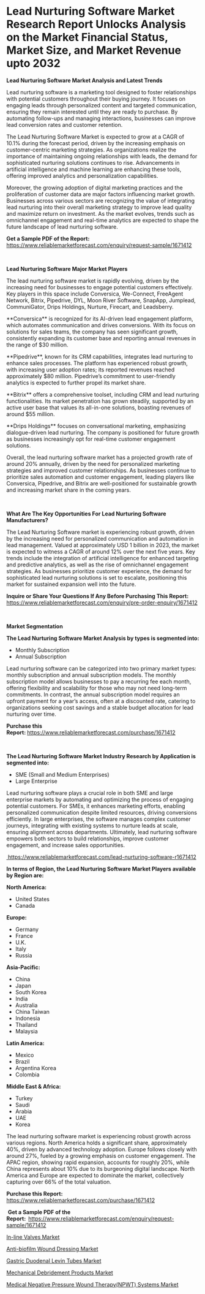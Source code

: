 <p><h1>Lead Nurturing Software Market Research Report Unlocks Analysis on the Market Financial Status, Market Size, and Market Revenue upto 2032</h1></p><p><strong>Lead Nurturing Software Market Analysis and Latest Trends</strong></p>
<p><p>Lead nurturing software is a marketing tool designed to foster relationships with potential customers throughout their buying journey. It focuses on engaging leads through personalized content and targeted communication, ensuring they remain interested until they are ready to purchase. By automating follow-ups and managing interactions, businesses can improve lead conversion rates and customer retention.</p><p>The Lead Nurturing Software Market is expected to grow at a CAGR of 10.1% during the forecast period, driven by the increasing emphasis on customer-centric marketing strategies. As organizations realize the importance of maintaining ongoing relationships with leads, the demand for sophisticated nurturing solutions continues to rise. Advancements in artificial intelligence and machine learning are enhancing these tools, offering improved analytics and personalization capabilities.</p><p>Moreover, the growing adoption of digital marketing practices and the proliferation of customer data are major factors influencing market growth. Businesses across various sectors are recognizing the value of integrating lead nurturing into their overall marketing strategy to improve lead quality and maximize return on investment. As the market evolves, trends such as omnichannel engagement and real-time analytics are expected to shape the future landscape of lead nurturing software.</p></p>
<p><strong>Get a Sample PDF of the Report:&nbsp;</strong> <a href="https://www.reliablemarketforecast.com/enquiry/request-sample/1671412?utm_campaign=1899&utm_medium=2&utm_source=Github&utm_content=ia&utm_term=25032025&utm_id=lead-nurturing-software">https://www.reliablemarketforecast.com/enquiry/request-sample/1671412</a></p>
<p>&nbsp;</p>
<p><strong>Lead Nurturing Software Major Market Players</strong></p>
<p><p>The lead nurturing software market is rapidly evolving, driven by the increasing need for businesses to engage potential customers effectively. Key players in this space include Conversica, We-Connect, FreeAgent Network, Bitrix, Pipedrive, DYL, Moon River Software, SnapApp, Jumplead, CommuniGator, Drips Holdings, Nurture, Firecart, and Leadsberry.</p><p>**Conversica** is recognized for its AI-driven lead engagement platform, which automates communication and drives conversions. With its focus on solutions for sales teams, the company has seen significant growth, consistently expanding its customer base and reporting annual revenues in the range of $30 million.</p><p>**Pipedrive**, known for its CRM capabilities, integrates lead nurturing to enhance sales processes. The platform has experienced robust growth, with increasing user adoption rates; its reported revenues reached approximately $80 million. Pipedrive’s commitment to user-friendly analytics is expected to further propel its market share.</p><p>**Bitrix** offers a comprehensive toolset, including CRM and lead nurturing functionalities. Its market penetration has grown steadily, supported by an active user base that values its all-in-one solutions, boasting revenues of around $55 million.</p><p>**Drips Holdings** focuses on conversational marketing, emphasizing dialogue-driven lead nurturing. The company is positioned for future growth as businesses increasingly opt for real-time customer engagement solutions.</p><p>Overall, the lead nurturing software market has a projected growth rate of around 20% annually, driven by the need for personalized marketing strategies and improved customer relationships. As businesses continue to prioritize sales automation and customer engagement, leading players like Conversica, Pipedrive, and Bitrix are well-positioned for sustainable growth and increasing market share in the coming years.</p></p>
<p>&nbsp;</p>
<p><strong>What Are The Key Opportunities For Lead Nurturing Software Manufacturers?</strong></p>
<p><p>The Lead Nurturing Software market is experiencing robust growth, driven by the increasing need for personalized communication and automation in lead management. Valued at approximately USD 1 billion in 2023, the market is expected to witness a CAGR of around 12% over the next five years. Key trends include the integration of artificial intelligence for enhanced targeting and predictive analytics, as well as the rise of omnichannel engagement strategies. As businesses prioritize customer experience, the demand for sophisticated lead nurturing solutions is set to escalate, positioning this market for sustained expansion well into the future.</p></p>
<p><strong>Inquire or Share Your Questions If Any Before Purchasing This Report:</strong> <a href="https://www.reliablemarketforecast.com/enquiry/pre-order-enquiry/1671412?utm_campaign=1899&utm_medium=2&utm_source=Github&utm_content=ia&utm_term=25032025&utm_id=lead-nurturing-software">https://www.reliablemarketforecast.com/enquiry/pre-order-enquiry/1671412</a></p>
<p>&nbsp;</p>
<p><strong>Market Segmentation</strong></p>
<p><strong>The Lead Nurturing Software Market Analysis by types is segmented into:</strong></p>
<p><ul><li>Monthly Subscription</li><li>Annual Subscription</li></ul></p>
<p><p>Lead nurturing software can be categorized into two primary market types: monthly subscription and annual subscription models. The monthly subscription model allows businesses to pay a recurring fee each month, offering flexibility and scalability for those who may not need long-term commitments. In contrast, the annual subscription model requires an upfront payment for a year’s access, often at a discounted rate, catering to organizations seeking cost savings and a stable budget allocation for lead nurturing over time.</p></p>
<p><strong>Purchase this Report:&nbsp;</strong><a href="https://www.reliablemarketforecast.com/purchase/1671412?utm_campaign=1899&utm_medium=2&utm_source=Github&utm_content=ia&utm_term=25032025&utm_id=lead-nurturing-software">https://www.reliablemarketforecast.com/purchase/1671412</a></p>
<p>&nbsp;</p>
<p><strong>The Lead Nurturing Software Market Industry Research by Application is segmented into:</strong></p>
<p><ul><li>SME (Small and Medium Enterprises)</li><li>Large Enterprise</li></ul></p>
<p><p>Lead nurturing software plays a crucial role in both SME and large enterprise markets by automating and optimizing the process of engaging potential customers. For SMEs, it enhances marketing efforts, enabling personalized communication despite limited resources, driving conversions efficiently. In large enterprises, the software manages complex customer journeys, integrating with existing systems to nurture leads at scale, ensuring alignment across departments. Ultimately, lead nurturing software empowers both sectors to build relationships, improve customer engagement, and increase sales opportunities.</p></p>
<p><a href="https://www.reliablemarketforecast.com/lead-nurturing-software-r1671412?utm_campaign=1899&utm_medium=2&utm_source=Github&utm_content=ia&utm_term=25032025&utm_id=lead-nurturing-software">&nbsp;https://www.reliablemarketforecast.com/lead-nurturing-software-r1671412</a></p>
<p><strong>In terms of Region, the Lead Nurturing Software Market Players available by Region are:</strong></p>
<p>
    <p> <strong> North America: </strong>
        <ul>
            <li>United States</li>
            <li>Canada</li>
        </ul>
        </p> 
    <p> <strong> Europe: </strong>
        <ul>
            <li>Germany</li>
            <li>France</li>
            <li>U.K.</li>
            <li>Italy</li>
            <li>Russia</li>
        </ul>
        </p> 
    <p> <strong> Asia-Pacific: </strong>
        <ul>
            <li>China</li>
            <li>Japan</li>
            <li>South Korea</li>
            <li>India</li>
            <li>Australia</li>
            <li>China Taiwan</li>
            <li>Indonesia</li>
            <li>Thailand</li>
            <li>Malaysia</li>
        </ul>
        </p> 
    <p> <strong> Latin America: </strong>
        <ul>
            <li>Mexico</li>
            <li>Brazil</li>
            <li>Argentina Korea</li>
            <li>Colombia</li>
        </ul>
        </p> 
    <p> <strong> Middle East & Africa: </strong>
        <ul>
            <li>Turkey</li>
            <li>Saudi</li>
            <li>Arabia</li>
            <li>UAE</li>
            <li>Korea</li>
        </ul>
    </p>
    </p>
<p><p>The lead nurturing software market is experiencing robust growth across various regions. North America holds a significant share, approximately 40%, driven by advanced technology adoption. Europe follows closely with around 27%, fueled by a growing emphasis on customer engagement. The APAC region, showing rapid expansion, accounts for roughly 20%, while China represents about 10% due to its burgeoning digital landscape. North America and Europe are expected to dominate the market, collectively capturing over 66% of the total valuation.</p></p>
<p><strong>Purchase this Report: </strong><a href="https://www.reliablemarketforecast.com/purchase/1671412?utm_campaign=1899&utm_medium=2&utm_source=Github&utm_content=ia&utm_term=25032025&utm_id=lead-nurturing-software">https://www.reliablemarketforecast.com/purchase/1671412</a></p>
<p>&nbsp;<strong>Get a Sample PDF of the Report:&nbsp;&nbsp;</strong><a href="https://www.reliablemarketforecast.com/enquiry/request-sample/1671412?utm_campaign=1899&utm_medium=2&utm_source=Github&utm_content=ia&utm_term=25032025&utm_id=lead-nurturing-software">https://www.reliablemarketforecast.com/enquiry/request-sample/1671412</a></p>
<p><strong></strong></p>
<p><p><a href="https://github.com/sahoolipko6f/Market-Research-Report-List-1/blob/main/in-line-valves-market.md?utm_campaign=1899&utm_medium=2&utm_source=Github&utm_content=ia&utm_term=25032025&utm_id=lead-nurturing-software">In-line Valves Market</a></p><p><a href="https://github.com/rogetspate12/Market-Research-Report-List-1/blob/main/anti-biofilm-wound-dressing-market.md?utm_campaign=1899&utm_medium=2&utm_source=Github&utm_content=ia&utm_term=25032025&utm_id=lead-nurturing-software">Anti-biofilm Wound Dressing Market</a></p><p><a href="https://github.com/wraggfomath/Market-Research-Report-List-1/blob/main/gastric-duodenal-levin-tubes-market.md?utm_campaign=1899&utm_medium=2&utm_source=Github&utm_content=ia&utm_term=25032025&utm_id=lead-nurturing-software">Gastric Duodenal Levin Tubes Market</a></p><p><a href="https://github.com/alawnhvicay/Market-Research-Report-List-1/blob/main/mechanical-debridement-products-market.md?utm_campaign=1899&utm_medium=2&utm_source=Github&utm_content=ia&utm_term=25032025&utm_id=lead-nurturing-software">Mechanical Debridement Products Market</a></p><p><a href="https://github.com/ranewknaller/Market-Research-Report-List-1/blob/main/medical-negative-pressure-wound-therapynpwt-systems-market.md?utm_campaign=1899&utm_medium=2&utm_source=Github&utm_content=ia&utm_term=25032025&utm_id=lead-nurturing-software">Medical Negative Pressure Wound Therapy(NPWT) Systems Market</a></p></p>